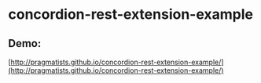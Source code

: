 # concordion-rest-extension-example

## Demo:
[http://pragmatists.github.io/concordion-rest-extension-example/](http://pragmatists.github.io/concordion-rest-extension-example/)
